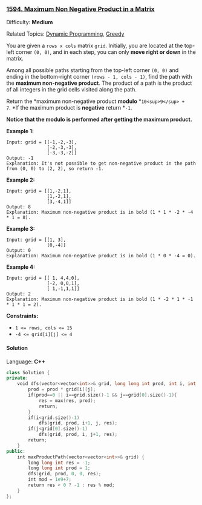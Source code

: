 ### [1594\. Maximum Non Negative Product in a Matrix](https://leetcode.com/problems/maximum-non-negative-product-in-a-matrix/)

Difficulty: **Medium**

Related Topics: [Dynamic Programming](https://leetcode.com/tag/dynamic-programming/), [Greedy](https://leetcode.com/tag/greedy/)

You are given a `rows x cols` matrix `grid`. Initially, you are located at the top-left corner `(0, 0)`, and in each step, you can only **move right or down** in the matrix.

Among all possible paths starting from the top-left corner `(0, 0)` and ending in the bottom-right corner `(rows - 1, cols - 1)`, find the path with the **maximum non-negative product**. The product of a path is the product of all integers in the grid cells visited along the path.

Return the *maximum non-negative product **modulo** *`10<sup>9</sup> + 7`. *If the maximum product is **negative** return *`-1`.

**Notice that the modulo is performed after getting the maximum product.**

**Example 1:**

```
Input: grid = [[-1,-2,-3],
               [-2,-3,-3],
               [-3,-3,-2]]
Output: -1
Explanation: It's not possible to get non-negative product in the path from (0, 0) to (2, 2), so return -1.
```

**Example 2:**

```
Input: grid = [[1,-2,1],
               [1,-2,1],
               [3,-4,1]]
Output: 8
Explanation: Maximum non-negative product is in bold (1 * 1 * -2 * -4 * 1 = 8).
```

**Example 3:**

```
Input: grid = [[1, 3],
               [0,-4]]
Output: 0
Explanation: Maximum non-negative product is in bold (1 * 0 * -4 = 0).
```

**Example 4:**

```
Input: grid = [[ 1, 4,4,0],
               [-2, 0,0,1],
               [ 1,-1,1,1]]
Output: 2
Explanation: Maximum non-negative product is in bold (1 * -2 * 1 * -1 * 1 * 1 = 2).
```

**Constraints:**

- `1 <= rows, cols <= 15`
- `-4 <= grid[i][j] <= 4`

#### Solution

Language: **C++**

```c++
class Solution {
private:
    void dfs(vector<vector<int>>& grid, long long int prod, int i, int j, long long int& res){
        prod = prod * grid[i][j];
        if(prod==0 || i==grid.size()-1 && j==grid[0].size()-1){
            res = max(res, prod);
            return;
        }
        if(i<grid.size()-1)
            dfs(grid, prod, i+1, j, res);
        if(j<grid[0].size()-1)
            dfs(grid, prod, i, j+1, res);
        return;
    }
public:
    int maxProductPath(vector<vector<int>>& grid) {
        long long int res = -1;
        long long int prod = 1;
        dfs(grid, prod, 0, 0, res);
        int mod = 1e9+7;
        return res < 0 ? -1 : res % mod;
    }
};
```
